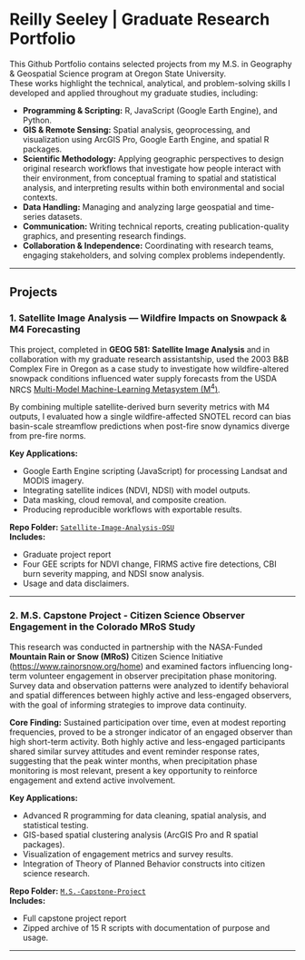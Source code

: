 # Reilly Seeley | Graduate Research Portfolio

This Github Portfolio contains selected projects from my M.S. in Geography & Geospatial Science program at Oregon State University.  
These works highlight the technical, analytical, and problem-solving skills I developed and applied throughout my graduate studies, including:

- **Programming & Scripting:** R, JavaScript (Google Earth Engine), and Python.
- **GIS & Remote Sensing:** Spatial analysis, geoprocessing, and visualization using ArcGIS Pro, Google Earth Engine, and spatial R packages.
- **Scientific Methodology:** Applying geographic perspectives to design original research workflows that investigate how people interact with their environment, from conceptual framing to spatial and statistical analysis, and interpreting results within both environmental and social contexts.
- **Data Handling:** Managing and analyzing large geospatial and time-series datasets.
- **Communication:** Writing technical reports, creating publication-quality graphics, and presenting research findings.
- **Collaboration & Independence:** Coordinating with research teams, engaging stakeholders, and solving complex problems independently.

---

## Projects

### 1. Satellite Image Analysis — Wildfire Impacts on Snowpack & M4 Forecasting
This project, completed in **GEOG 581: Satellite Image Analysis** and in collaboration with my graduate research assistantship, used the 2003 B&B Complex Fire in Oregon as a case study to investigate how wildfire-altered snowpack conditions influenced water supply forecasts from the USDA NRCS [Multi-Model Machine-Learning Metasystem (M<sup>4</sup>)](https://github.com/nrcs-nwcc/M4).  

By combining multiple satellite-derived burn severity metrics with M4 outputs, I evaluated how a single wildfire-affected SNOTEL record can bias basin-scale streamflow predictions when post-fire snow dynamics diverge from pre-fire norms.

**Key Applications:**
- Google Earth Engine scripting (JavaScript) for processing Landsat and MODIS imagery.
- Integrating satellite indices (NDVI, NDSI) with model outputs.
- Data masking, cloud removal, and composite creation.
- Producing reproducible workflows with exportable results.

**Repo Folder:** [`Satellite-Image-Analysis-OSU`](https://github.com/Reilly-Seeley/Geospatial-Work/tree/main/Satellite-Image-Analysis-OSU)  
**Includes:**  
- Graduate project report
- Four GEE scripts for NDVI change, FIRMS active fire detections, CBI burn severity mapping, and NDSI snow analysis.
- Usage and data disclaimers.

----------------------------------------------------------------------------------------------------------------------------------------------------------------------------

### 2. M.S. Capstone Project - Citizen Science Observer Engagement in the Colorado MRoS Study
This research was conducted in partnership with the NASA-Funded **Mountain Rain or Snow (MRoS)** Citizen Science Initiative (https://www.rainorsnow.org/home) and examined factors influencing long-term volunteer engagement in observer precipitation phase monitoring.  
Survey data and observation patterns were analyzed to identify behavioral and spatial differences between highly active and less-engaged observers, with the goal of informing strategies to improve data continuity.

**Core Finding:** Sustained participation over time, even at modest reporting frequencies, proved to be a stronger indicator of an engaged observer than high short-term activity. Both highly active and less-engaged participants shared similar survey attitudes and event reminder response rates, suggesting that the peak winter months, when precipitation phase monitoring is most relevant, present a key opportunity to reinforce engagement and extend active involvement.

**Key Applications:**
- Advanced R programming for data cleaning, spatial analysis, and statistical testing.
- GIS-based spatial clustering analysis (ArcGIS Pro and R spatial packages).
- Visualization of engagement metrics and survey results.
- Integration of Theory of Planned Behavior constructs into citizen science research.

**Repo Folder:** [`M.S.-Capstone-Project`](https://github.com/Reilly-Seeley/Geospatial-Work/tree/main/M.S.-Capstone-Project)  
**Includes:**  
- Full capstone project report
- Zipped archive of 15 R scripts with documentation of purpose and usage.

----------------------------------------------------------------------------------------------------------------------------------------------------------------------------
